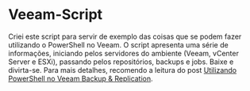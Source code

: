 # Veeam-Script
Criei este script para servir de exemplo das coisas que se podem fazer utilizando o PowerShell no Veeam. O script apresenta uma série de informações, iniciando pelos servidores do ambiente (Veeam, vCenter Server e ESXi), passando pelos repositórios, backups e jobs. Baixe e divirta-se.
Para mais detalhes, recomendo a leitura do post [Utilizando PowerShell no Veeam Backup & Replication](https://solutions4crowds.com.br/utilizando-powershell-no-veeam-backup-replication).
